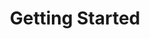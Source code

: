 ---
layout: layout.pug
navigationTitle: Getting Started
excerpt: 
title: Getting Started 
menuWeight: 3
model: /services/kafka/data.yml
render: mustache
featureMaturity:
---